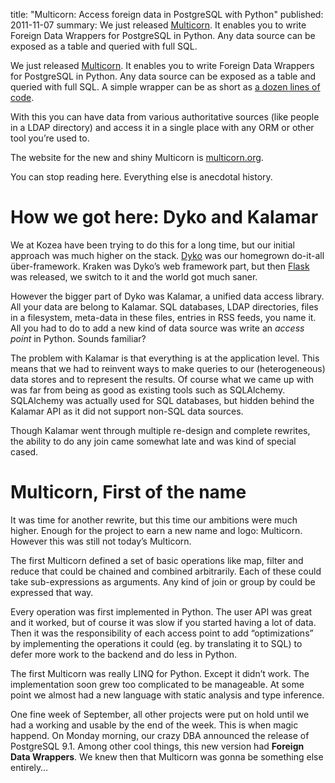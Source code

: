 title: "Multicorn: Access foreign data in PostgreSQL with Python"
published: 2011-11-07
summary:
    We just released [Multicorn](http://multicorn.org/). It enables you
    to write Foreign Data Wrappers for PostgreSQL in Python. Any data
    source can be exposed as a table and queried with full SQL.

We just released [Multicorn](http://multicorn.org/). It enables you
to write Foreign Data Wrappers for PostgreSQL in Python. Any data
source can be exposed as a table and queried with full SQL. A simple wrapper
can be as short as [a dozen lines of code](
https://github.com/Kozea/Multicorn/blob/master/python/multicorn/processfdw.py).

With this you can have data from various authoritative sources (like people
in a LDAP directory) and access it in a single place with any ORM or other
tool you’re used to.

The website for the new and shiny Multicorn is
[multicorn.org](http://multicorn.org/).

You can stop reading here. Everything else is anecdotal history.

How we got here: Dyko and Kalamar
=================================

We at Kozea have been trying to do this for a long time, but our initial
approach was much higher on the stack. [Dyko](http://dyko.org/) was our
homegrown do-it-all über-framework. Kraken was Dyko’s web framework part,
but then [Flask](http://flask.pocoo.org/) was released, we switch to it
and the world got much saner.

However the bigger part of Dyko was Kalamar, a unified data access library.
All your data are belong to Kalamar. SQL databases, LDAP directories,
files in a filesystem, meta-data in these files, entries in RSS feeds,
you name it. All you had to do to add a new kind of data source was write
an *access point* in Python. Sounds familiar?

The problem with Kalamar is that everything is at the application level.
This means that we had to reinvent ways to make queries to our (heterogeneous)
data stores and to represent the results. Of course what we came up with
was far from being as good as existing tools such as SQLAlchemy.
SQLAlchemy was actually used for SQL databases, but hidden behind the Kalamar
API as it did not support non-SQL data sources.

Though Kalamar went through multiple re-design and complete rewrites,
the ability to do any join came somewhat late and was kind of special cased.

Multicorn, First of the name
============================

It was time for another rewrite, but this time our ambitions were much higher.
Enough for the project to earn a new name and logo: Multicorn. However
this was still not today’s Multicorn.

The first Multicorn defined a set of basic operations like map, filter and
reduce that could be chained and combined arbitrarily. Each of these could
take sub-expressions as arguments. Any kind of join or group by could be
expressed that way.

Every operation was first implemented in Python. The user API was great and
it worked, but of course it was slow if you started having a lot of data.
Then it was the responsibility of each access point to add “optimizations”
by implementing the operations it could (eg. by translating it to SQL) to
defer more work to the backend and do less in Python.

The first Multicorn was really LINQ for Python. Except it didn’t work.
The implementation soon grew too complicated to be manageable. At some point
we almost had a new language with static analysis and type inference.

One fine week of September, all other projects were put on hold until we
had a working and usable by the end of the week. This is when magic
happend. On Monday morning, our crazy DBA announced the release of
PostgreSQL 9.1. Among other cool things, this new version had **Foreign
Data Wrappers**. We knew then that Multicorn was gonna be something else
entirely…
